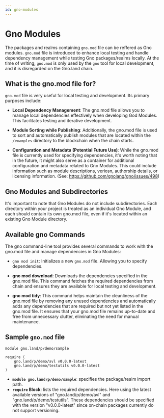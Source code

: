 ```yaml
---
id: gno-modules
---
```


# Gno Modules

The packages and realms containing `gno.mod` file can be reffered as Gno modules. `gno.mod` file is introduced to enhance local testing and handle dependency management while testing Gno packages/realms locally. At the time of writing, `gno.mod` is only used by the `gno` tool for local development, and it is disregarded on the Gno.land chain.

## What is the gno.mod file for?

`gno.mod` file is very useful for local testing and development. Its primary purposes include:

- **Local Dependency Management**: The gno.mod file allows you to manage local dependencies effectively when developing God Modules. This facilitates testing and iterative development.

- **Module Sorting while Publishing**: Additionally, the gno.mod file is used to sort and automatically publish modules that are located within the `/examples` directory to the blockchain when the chain starts.

- **Configuration and Metadata (Potential Future Use)**: While the gno.mod file is currently used for specifying dependencies, it's worth noting that in the future, it might also serve as a container for additional configuration and metadata related to Gno Modules. This could include information such as module descriptions, veriosn, authorship details, or licensing information. (See: https://github.com/gnolang/gno/issues/498)

## Gno Modules and Subdirectories

It's important to note that Gno Modules do not include subdirectories. Each directory within your project is treated as an individual Gno Module, and each should contain its own gno.mod file, even if it's located within an existing Gno Module directory.

## Available gno Commands

The gno command-line tool provides several commands to work with the gno.mod file and manage dependencies in Gno Modules:

- `gno mod init`: Initializes a new `gno.mod` file. Allowing you to specify dependencies.

- **gno mod download**: Downloads the dependencies specified in the gno.mod file. This command fetches the required dependencies from chain and ensures they are available for local testing and development.

- **gno mod tidy**: This command helps maintain the cleanliness of the gno.mod file by removing any unused dependencies and automatically adds any dependencies that are required but not yet listed in the gno.mod file. It ensures that your gno.mod file remains up-to-date and free from unnecessary clutter, eliminating the need for manual maintenance.

## Sample `gno.mod` file

```
module gno.land/p/demo/sample

require (
    gno.land/p/demo/avl v0.0.0-latest
    gno.land/p/demo/testutils v0.0.0-latest
)

```

- **`module gno.land/p/demo/sample`**: specifies the package/realm import path.
- **`require` Block**: lists the required dependencies. Here using the latest available versions of "gno.land/p/demo/avl" and "gno.land/p/demo/testutils". These dependencies should be specified with the version "v0.0.0-latest" since on-chain packages currently do not support versioning.
